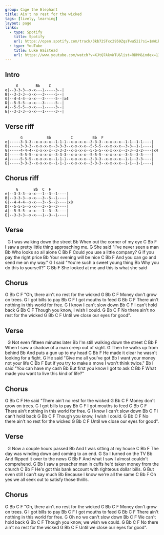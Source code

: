```yaml
---
group: Cage the Elephant
title: Ain't no rest for the wicked
tags: [lively, learning]
layout: page
links:
  - type: Spotify
    title: Spotify
    url: https://open.spotify.com/track/3kb72STxc2959ZqsTwu52i?si=1mWiklwhRxexWZFwMwfSKQ
  - type: YouTube
    title: Luke Waistead
    url: https://www.youtube.com/watch?v=XJtQ7AkvWTU&list=RDMM&index=11&ab_channel=LukeWalstead
---
```


## Intro

```chordpro
     G        Bb    C
e|--3-3-3--x-x---1-----3--|
B|--3-3-3--x-x---3-----5--|
G|--4-4-4--x-x---3-----5--|x4
D|--5-5-5--x-x---3-----5--|
A|--5-5-5--x-x---1-----3--|
E|--3-3-3--x-x---1-----3--|
```
 
## Verse riff

```chordpro
       G           Bb         C         Bb  F
e|-----3-3-3--x-x-x-x--1-1-1--x-x-x-x--3-3-3--x-x-x-x--1-1--1-1----|
B|-----3-3-3--x-x-x-x--3-3-3--x-x-x-x--5-5-5--x-x-x-x--3-3--1-1----|
G|-----4-4-4--x-x-x-x--3-3-3--x-x-x-x--5-5-5--x-x-x-x--3-3--2-2----|x4
D|-----5-5-5--x-x-x-x--3-3-3--x-x-x-x--5-5-5--x-x-x-x--3-3--3-3----|
A|-----5-5-5--x-x-x-x--1-1-1--x-x-x-x--3-3-3--x-x-x-x--1-1--3-3----|
E|-----3-3-3--x-x-x-x--1-1-1--x-x-x-x--3-3-3--x-x-x-x--1-1--1-1----|
```
 
## Chorus riff

```chordpro
     G       Bb  C  F
e|--3-3-3--x-x---1--3--1----|
B|--3-3-3--x-x---3--5--1----|
G|--4-4-4--x-x---3--5--2----|x8
D|--5-5-5--x-x---3--5--3----|
A|--5-5-5--x-x---1--3--3----|
E|--3-3-3--x-x---1--3--1----|
```

## Verse

&nbsp;         G
I was walking down the street
               Bb
When out the corner of my eye
          C                   Bb      F
I saw a pretty little thing approaching me.
                G
She said "I've never seen a man
      Bb
Who looks so all alone
            C          Bb    F
Could you use a little company?
        G
If you pay the right price
       Bb
Your evening will be nice
            C                 Bb     F
And you can go and send me on my way."
                 G
I said "You're such a sweet young thing
        Bb
Why you do this to yourself?"
      C               Bb                F
She looked at me and this is what she said

## Chorus

 G                                 Bb C F
"Oh, there ain't no rest for the wicked
 G                  Bb C F
Money don't grow on trees.
   G
I got bills to pay
       Bb C F
I got mouths to feed
             G                       Bb C F
There ain't nothing in this world for free.
         G
I know I can't slow down
   Bb C F
I can't hold back
            G                  Bb C F
Though you know, I wish I could.
          G                      Bb C F
No there ain't no rest for the wicked
         G                    Bb C F
Until we close our eyes for good".

## Verse

&nbsp;         G
Not even fifteen minutes later
               Bb
I'm still walking down the street
          C                   Bb      F
When I saw a shadow of a man creep out of sight.
                G
Then he walks up from behind
      Bb
And puts a gun up to my head
            C          Bb    F
He made it clear he wasn't looking for a fight.
               G
He said "Give me all you've got
      Bb
I want your money not your life
            C          Bb    F
But if you try to make a move I won't think twice."
               Bb
I said "You can have my cash
      Bb
But first you know I got to ask
            C          Bb    F
What made you want to live this kind of life?"

## Chorus

 G                                 Bb C F
He said "There ain't no rest for the wicked
 G                     Bb C F
Money don't grow on trees.
   G
I got bills to pay
       Bb C F
I got mouths to feed
            G                       Bb C F
There ain't nothing in this world for free.
         G
I know I can't slow down
   Bb C F
I can't hold back
            G                  Bb C F
Though you know, I wish I could.
          G                      Bb C F
No there ain't no rest for the wicked
         G                    Bb C F
Until we close our eyes for good".

## Verse

&nbsp;         G
Now a couple hours passed
               Bb
And I was sitting at my house
            C          Bb    F
The day was winding down and coming to an end.
          G
So I turned on the TV
               Bb
And flipped it over to the news
            C          Bb    F
And what I saw I almost couldn't comprehend.
          G                                      Bb
I saw a preacher man in cuffs he'd taken money from the church
            C          Bb    F
He's got this bank account with righteous dollar bills.
               G
But even still I can't say much
               Bb
Because I know we're all the same
            C          Bb    F
Oh yes we all seek out to satisfy those thrills.

## Chorus

 G                                 Bb C F
"Oh, there ain't no rest for the wicked
 G                  Bb C F
Money don't grow on trees.
   G
I got bills to pay
       Bb C F
I got mouths to feed
             G                       Bb C F
There ain't nothing in this world for free.
         G
Oh no we can't slow down
   Bb C F
We can't hold back
            G                  Bb C F
Though you know, we wish we could.
          G                      Bb C F
No there ain't no rest for the wicked
         G                    Bb C F
Until we close our eyes for good".
